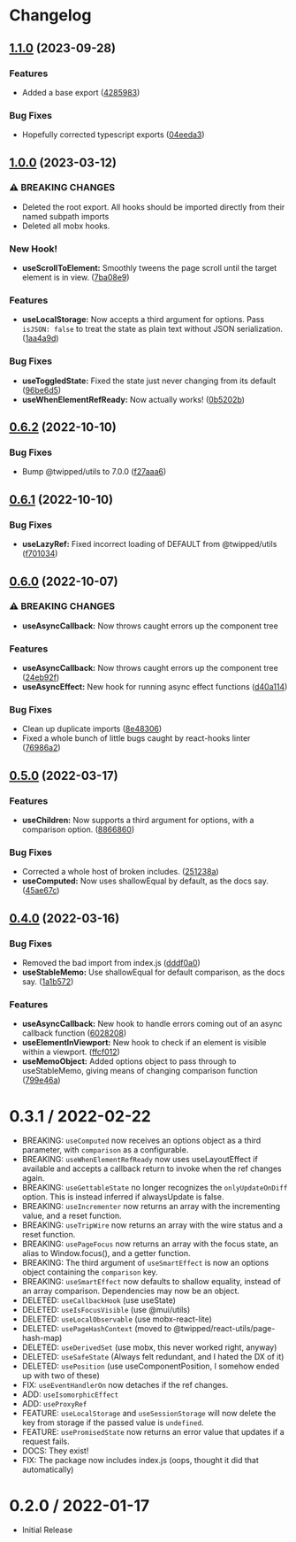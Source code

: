# Changelog

## [1.1.0](https://github.com/Twipped/hooks/compare/v1.0.0...v1.1.0) (2023-09-28)


### Features

* Added a base export ([4285983](https://github.com/Twipped/hooks/commit/42859839ca638eba120a9176fcb6c209edf71216))


### Bug Fixes

* Hopefully corrected typescript exports ([04eeda3](https://github.com/Twipped/hooks/commit/04eeda3f65f87efe54652eaeff6d90e340bf874f))

## [1.0.0](https://github.com/Twipped/hooks/compare/v0.6.2...v1.0.0) (2023-03-12)


### ⚠ BREAKING CHANGES

* Deleted the root export. All hooks should be imported directly from their named subpath imports
* Deleted all mobx hooks.

### New Hook!

* **useScrollToElement:** Smoothly tweens the page scroll until the target element is in view. ([7ba08e9](https://github.com/Twipped/hooks/commit/7ba08e99bad8631aad7cc9a1030d2d193573d9a4))

### Features

* **useLocalStorage:** Now accepts a third argument for options. Pass `isJSON: false` to treat the state as plain text without JSON serialization. ([1aa4a9d](https://github.com/Twipped/hooks/commit/1aa4a9db9d0e32c15e655ce4b13c2e22930a25d4))

### Bug Fixes

* **useToggledState:** Fixed the state just never changing from its default ([96be6d5](https://github.com/Twipped/hooks/commit/96be6d5ac66dac35e8898e67f4605ce7f321449a))
* **useWhenElementRefReady:** Now actually works! ([0b5202b](https://github.com/Twipped/hooks/commit/0b5202b335cfed9facd07b22526da0510a02aed1))

## [0.6.2](https://github.com/Twipped/hooks/compare/v0.6.1...v0.6.2) (2022-10-10)


### Bug Fixes

* Bump @twipped/utils to 7.0.0 ([f27aaa6](https://github.com/Twipped/hooks/commit/f27aaa6a12ea7c585e748cac7e5ecae04c0feb02))

## [0.6.1](https://github.com/Twipped/hooks/compare/v0.6.0...v0.6.1) (2022-10-10)


### Bug Fixes

* **useLazyRef:** Fixed incorrect loading of DEFAULT from @twipped/utils ([f701034](https://github.com/Twipped/hooks/commit/f70103420e80ff0220b689086e35746ac41e3275))

## [0.6.0](https://github.com/Twipped/hooks/compare/v0.5.0...v0.6.0) (2022-10-07)


### ⚠ BREAKING CHANGES

* **useAsyncCallback:** Now throws caught errors up the component tree

### Features

* **useAsyncCallback:** Now throws caught errors up the component tree ([24eb92f](https://github.com/Twipped/hooks/commit/24eb92f6484d70c9f067754eaa3fbc3273748e4b))
* **useAsyncEffect:** New hook for running async effect functions ([d40a114](https://github.com/Twipped/hooks/commit/d40a11439af2f35681463c128d9a88c41a51f1f8))


### Bug Fixes

* Clean up duplicate imports ([8e48306](https://github.com/Twipped/hooks/commit/8e483065d364e985e4141f04177d7c4c091f2613))
* Fixed a whole bunch of little bugs caught by react-hooks linter ([76986a2](https://github.com/Twipped/hooks/commit/76986a29b05da1b185ed63b06b168ff6c77ee7d2))

## [0.5.0](https://github.com/Twipped/hooks/compare/v0.4.0...v0.5.0) (2022-03-17)


### Features

* **useChildren:** Now supports a third argument for options, with a comparison option. ([8866860](https://github.com/Twipped/hooks/commit/88668606e1cb8c96b5f0214f3069078ad67d01d7))


### Bug Fixes

* Corrected a whole host of broken includes. ([251238a](https://github.com/Twipped/hooks/commit/251238a5eb8beeb3827b35b3f6c3ed40c14513dc))
* **useComputed:** Now uses shallowEqual by default, as the docs say. ([45ae67c](https://github.com/Twipped/hooks/commit/45ae67c5b96e40b4257a481afc353d2fc68bc685))

## [0.4.0](https://github.com/Twipped/hooks/compare/v0.3.1...v0.4.0) (2022-03-16)


### Bug Fixes

* Removed the bad import from index.js ([dddf0a0](https://github.com/Twipped/hooks/commit/dddf0a04ec78494a7a56b9574bc5b20a658d9078))
* **useStableMemo:** Use shallowEqual for default comparison, as the docs say. ([1a1b572](https://github.com/Twipped/hooks/commit/1a1b5726b52f04d69d4e75734766915c28bd1c6a))


### Features

* **useAsyncCallback:** New hook to handle errors coming out of an async callback function ([6028208](https://github.com/Twipped/hooks/commit/60282080b1f09a535ab88f1d905f32cc83f991f6))
* **useElementInViewport:** New hook to check if an element is visible within a viewport. ([ffcf012](https://github.com/Twipped/hooks/commit/ffcf01284886c15b25d19b19cb084a89ba9f3d15))
* **useMemoObject:** Added options object to pass through to useStableMemo, giving means of changing comparison function ([799e46a](https://github.com/Twipped/hooks/commit/799e46ab9e919164c2a870628ec382eac5670f82))

0.3.1 / 2022-02-22
==================

  * BREAKING: `useComputed` now receives an options object as a third parameter, with `comparison` as a configurable.
  * BREAKING: `useWhenElementRefReady` now uses useLayoutEffect if available and accepts a callback return to invoke when the ref changes again.
  * BREAKING: `useGettableState` no longer recognizes the `onlyUpdateOnDiff` option. This is instead inferred if alwaysUpdate is false.
  * BREAKING: `useIncrementer` now returns an array with the incrementing value, and a reset function.
  * BREAKING: `useTripWire` now returns an array with the wire status and a reset function.
  * BREAKING: `usePageFocus` now returns an array with the focus state, an alias to Window.focus(), and a getter function.
  * BREAKING: The third argument of `useSmartEffect` is now an options object containing the `comparison` key.
  * BREAKING: `useSmartEffect` now defaults to shallow equality, instead of an array comparison. Dependencies may now be an object.
  * DELETED: `useCallbackHook`    (use useState)
  * DELETED: `useIsFocusVisible`  (use @mui/utils)
  * DELETED: `useLocalObservable` (use mobx-react-lite)
  * DELETED: `usePageHashContext` (moved to @twipped/react-utils/page-hash-map)
  * DELETED: `useDerivedSet`      (use mobx, this never worked right, anyway)
  * DELETED: `useSafeState`       (Always felt redundant, and I hated the DX of it)
  * DELETED: `usePosition`        (use useComponentPosition, I somehow ended up with two of these)
  * FIX: `useEventHandlerOn` now detaches if the ref changes.
  * ADD: `useIsomorphicEffect`
  * ADD: `useProxyRef`
  * FEATURE: `useLocalStorage` and `useSessionStorage` will now delete the key from storage if the passed value is `undefined`.
  * FEATURE: `usePromisedState` now returns an error value that updates if a request fails.
  * DOCS: They exist!
  * FIX: The package now includes index.js (oops, thought it did that automatically)


0.2.0 / 2022-01-17
==================

  * Initial Release
